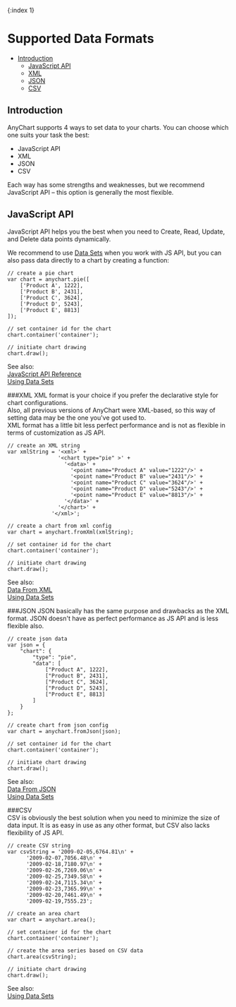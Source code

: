 {:index 1}
# Supported Data Formats

 * [Introduction](#introduction)
   * [JavaScript API](#javascript_api)
   * [XML](#xml)
   * [JSON](#json)
   * [CSV](#csv)

## Introduction
AnyChart supports 4 ways to set data to your charts. You can choose which one suits your task the best:
* JavaScript API
* XML
* JSON
* CSV

Each way has some strengths and weaknesses, but we recommend JavaScript API – this option is generally the most flexible.


## JavaScript API
JavaScript API helps you the best when you need to Create, Read, Update, and Delete data points dynamically. 

We recommend to use [Data Sets](./Using_Data_Sets) when you work with JS API, but you can also pass data directly to a chart by creating a function:
```
// create a pie chart
var chart = anychart.pie([
    ['Product A', 1222],
    ['Product B', 2431],
    ['Product C', 3624],
    ['Product D', 5243],
    ['Product E', 8813]
]);

// set container id for the chart
chart.container('container');

// initiate chart drawing
chart.draw();
```
See also:  
[JavaScript API Reference](https://api.anychart.com)  
[Using Data Sets](./Using_Data_Sets)

###XML
XML format is your choice if you prefer the declarative style for chart configurations.  
Also, all previous versions of AnyChart were XML-based, so this way of setting data may be the one you've got used to.  
XML format has a little bit less perfect performance and is not as flexible in terms of customization as JS API.
```
// create an XML string
var xmlString = '<xml>' +
                '<chart type="pie" >' +
                  '<data>' +
                    '<point name="Product A" value="1222"/>' +
                    '<point name="Product B" value="2431"/>' +
                    '<point name="Product C" value="3624"/>' +
                    '<point name="Product D" value="5243"/>' +
                    '<point name="Product E" value="8813"/>' +
                  '</data>' +
                '</chart>' +
              '</xml>';
              
// create a chart from xml config              
var chart = anychart.fromXml(xmlString);

// set container id for the chart
chart.container('container');

// initiate chart drawing
chart.draw();
```
See also:  
[Data From XML](./Data_From_XML)  
[Using Data Sets](./Using_Data_Sets)

###JSON
JSON basically has the same purpose and drawbacks as the XML format. JSON doesn't have as perfect performance as JS API and is less flexible also.
```
// create json data
var json = {
    "chart": {
        "type": "pie",
        "data": [
            ["Product A", 1222],
            ["Product B", 2431],
            ["Product C", 3624],
            ["Product D", 5243],
            ["Product E", 8813]
        ]
    }
};

// create chart from json config              
var chart = anychart.fromJson(json);

// set container id for the chart
chart.container('container');

// initiate chart drawing
chart.draw();
```
See also:  
[Data From JSON](./Data_From_JSON)  
[Using Data Sets](./Using_Data_Sets)

###CSV  
CSV is obviously the best solution when you need to minimize the size of data input. It is as easy in use as any other format, but CSV also lacks flexibility of JS API.
```
// create CSV string
var csvString = '2009-02-05,6764.81\n' +
      '2009-02-07,7056.48\n' +
      '2009-02-18,7180.97\n' +
      '2009-02-26,7269.06\n' +
      '2009-02-25,7349.58\n' +
      '2009-02-24,7115.34\n' +
      '2009-02-23,7365.99\n' +
      '2009-02-20,7461.49\n' +
      '2009-02-19,7555.23';
      
// create an area chart      
var chart = anychart.area();

// set container id for the chart
chart.container('container');

// create the area series based on CSV data
chart.area(csvString);

// initiate chart drawing
chart.draw();
```
See also:  
[Using Data Sets](./Using_Data_Sets)

